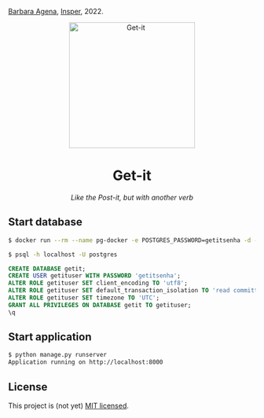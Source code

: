 [Barbara Agena](http://lattes.cnpq.br/3888793516541327), [Insper](https://www.insper.edu.br/), 2022.

<p align="center">
  <img src="public/image/logo-getit.png" alt="Get-it" width="256">
</p>
<h1 align="center">
  Get-it
</h1>
<p align="center">
  <i>Like the Post-it, but with another verb</i>
</p>


## Start database
```bash
$ docker run --rm --name pg-docker -e POSTGRES_PASSWORD=getitsenha -d -p 5432:5432 -v $HOME/docker/volumes/postgres:/var/lib/postgresql/data postgres
```

```bash
$ psql -h localhost -U postgres
```

```sql
CREATE DATABASE getit;
CREATE USER getituser WITH PASSWORD 'getitsenha';
ALTER ROLE getituser SET client_encoding TO 'utf8';
ALTER ROLE getituser SET default_transaction_isolation TO 'read committed';
ALTER ROLE getituser SET timezone TO 'UTC';
GRANT ALL PRIVILEGES ON DATABASE getit TO getituser;
\q
```

## Start application
```bash
$ python manage.py runserver
Application running on http://localhost:8000
```

## License
This project is (not yet) [MIT licensed](https://www.insper.edu.br/).
